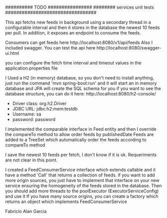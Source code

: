 ########## TODO  ################
######## services unit tests
#################################

This api fetchs new feeds in background using a secondary thread in a configurable interval and then it stores in the database the newest 10 feeds per pull. 
In addition, it exposes an endpoint to consume the feeds.


Consumers can get feeds here http://localhost:8080/v1/api/feeds
Also I included swagger. You can test the api here http://localhost:8080/swagger-ui.html

you can configure the fetch time interval and timeout values in the application.properties file

I Used a H2 (in memory) database, so you don't need to install anything, just run the command 'mvn spring-boot:run' and it will start an in memory database and JPA will create the SQL schema for you 
if you want to see the database structure, you can do it here: http://localhost:8080/h2-console/
- Driver class: org.h2.Driver
- JDBC URL: jdbc:h2:mem:testdb
- Username: sa
- password: password

I implemented the comparable interface in Feed entity and then I override the compareTo method to allow order feeds by publishedDate
Feeds are added to a TreeSet which automatically order the feeds according to compareTo method

I save the newest 10 feeds per fetch, I don't know if it is ok. Requeriments are not clear in this point.

I created a FeedConsumerService interface which extends callable and it have a method 'Call' that returns a collection of feeds.
if you want to add more origin sources, you just have to implement that interface on your new service ensuring the homogeneity of the feeds stored in the database. 
Then you should add more threads to the poolExecutor (ExecutorServiceConfig) and use it
If you have many source origins, you can create a factory which returns an object which implements FeedConsumerService 



Fabricio Alan Garcia
